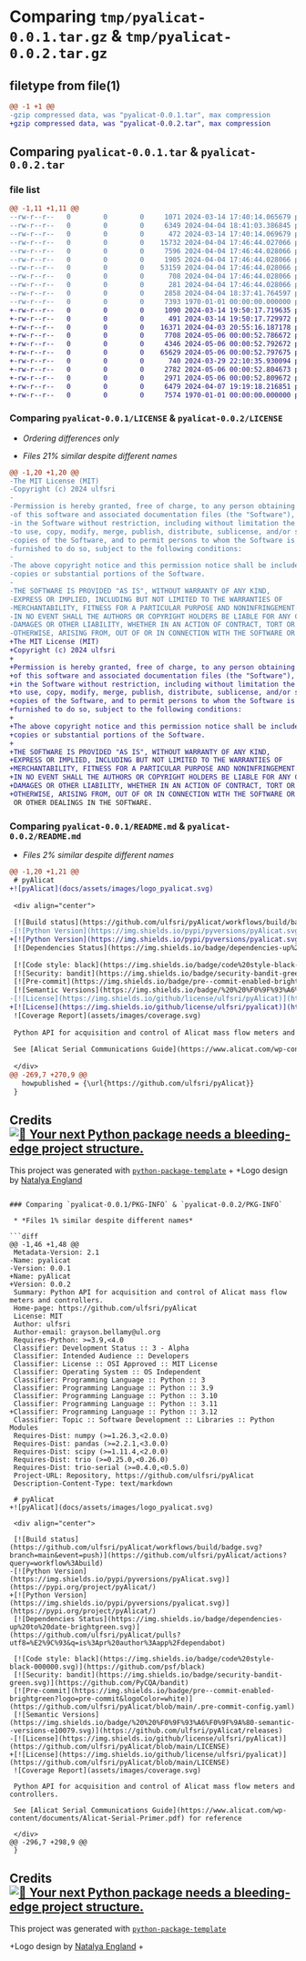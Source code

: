 # Comparing `tmp/pyalicat-0.0.1.tar.gz` & `tmp/pyalicat-0.0.2.tar.gz`

## filetype from file(1)

```diff
@@ -1 +1 @@
-gzip compressed data, was "pyalicat-0.0.1.tar", max compression
+gzip compressed data, was "pyalicat-0.0.2.tar", max compression
```

## Comparing `pyalicat-0.0.1.tar` & `pyalicat-0.0.2.tar`

### file list

```diff
@@ -1,11 +1,11 @@
--rw-r--r--   0        0        0     1071 2024-03-14 17:40:14.065679 pyalicat-0.0.1/LICENSE
--rw-r--r--   0        0        0     6349 2024-04-04 18:41:03.386845 pyalicat-0.0.1/README.md
--rw-r--r--   0        0        0      472 2024-03-14 17:40:14.069679 pyalicat-0.0.1/pyalicat/__init__.py
--rw-r--r--   0        0        0    15732 2024-04-04 17:46:44.027066 pyalicat-0.0.1/pyalicat/codes.json
--rw-r--r--   0        0        0     7596 2024-04-04 17:46:44.028066 pyalicat-0.0.1/pyalicat/comm.py
--rw-r--r--   0        0        0     1905 2024-04-04 17:46:44.028066 pyalicat-0.0.1/pyalicat/daq.py
--rw-r--r--   0        0        0    53159 2024-04-04 17:46:44.028066 pyalicat-0.0.1/pyalicat/device.py
--rw-r--r--   0        0        0      708 2024-04-04 17:46:44.028066 pyalicat-0.0.1/pyalicat/example.py
--rw-r--r--   0        0        0      281 2024-04-04 17:46:44.028066 pyalicat-0.0.1/pyalicat/util.py
--rw-r--r--   0        0        0     2858 2024-04-04 18:37:41.764597 pyalicat-0.0.1/pyproject.toml
--rw-r--r--   0        0        0     7393 1970-01-01 00:00:00.000000 pyalicat-0.0.1/PKG-INFO
+-rw-r--r--   0        0        0     1090 2024-03-14 19:50:17.719635 pyalicat-0.0.2/LICENSE
+-rw-r--r--   0        0        0      491 2024-03-14 19:50:17.729972 pyalicat-0.0.2/pyalicat/__init__.py
+-rw-r--r--   0        0        0    16371 2024-04-03 20:55:16.187178 pyalicat-0.0.2/pyalicat/codes.json
+-rw-r--r--   0        0        0     7708 2024-05-06 00:00:52.786672 pyalicat-0.0.2/pyalicat/comm.py
+-rw-r--r--   0        0        0     4346 2024-05-06 00:00:52.792672 pyalicat-0.0.2/pyalicat/daq.py
+-rw-r--r--   0        0        0    65629 2024-05-06 00:00:52.797675 pyalicat-0.0.2/pyalicat/device.py
+-rw-r--r--   0        0        0      740 2024-03-29 22:10:35.930094 pyalicat-0.0.2/pyalicat/example.py
+-rw-r--r--   0        0        0     2782 2024-05-06 00:00:52.804673 pyalicat-0.0.2/pyalicat/util.py
+-rw-r--r--   0        0        0     2971 2024-05-06 00:00:52.809672 pyalicat-0.0.2/pyproject.toml
+-rw-r--r--   0        0        0     6479 2024-04-07 19:19:18.216851 pyalicat-0.0.2/README.md
+-rw-r--r--   0        0        0     7574 1970-01-01 00:00:00.000000 pyalicat-0.0.2/PKG-INFO
```

### Comparing `pyalicat-0.0.1/LICENSE` & `pyalicat-0.0.2/LICENSE`

 * *Ordering differences only*

 * *Files 21% similar despite different names*

```diff
@@ -1,20 +1,20 @@
-The MIT License (MIT)
-Copyright (c) 2024 ulfsri
-
-Permission is hereby granted, free of charge, to any person obtaining a copy
-of this software and associated documentation files (the "Software"), to deal
-in the Software without restriction, including without limitation the rights
-to use, copy, modify, merge, publish, distribute, sublicense, and/or sell
-copies of the Software, and to permit persons to whom the Software is
-furnished to do so, subject to the following conditions:
-
-The above copyright notice and this permission notice shall be included in all
-copies or substantial portions of the Software.
-
-THE SOFTWARE IS PROVIDED "AS IS", WITHOUT WARRANTY OF ANY KIND,
-EXPRESS OR IMPLIED, INCLUDING BUT NOT LIMITED TO THE WARRANTIES OF
-MERCHANTABILITY, FITNESS FOR A PARTICULAR PURPOSE AND NONINFRINGEMENT.
-IN NO EVENT SHALL THE AUTHORS OR COPYRIGHT HOLDERS BE LIABLE FOR ANY CLAIM,
-DAMAGES OR OTHER LIABILITY, WHETHER IN AN ACTION OF CONTRACT, TORT OR
-OTHERWISE, ARISING FROM, OUT OF OR IN CONNECTION WITH THE SOFTWARE OR THE USE
+The MIT License (MIT)
+Copyright (c) 2024 ulfsri
+
+Permission is hereby granted, free of charge, to any person obtaining a copy
+of this software and associated documentation files (the "Software"), to deal
+in the Software without restriction, including without limitation the rights
+to use, copy, modify, merge, publish, distribute, sublicense, and/or sell
+copies of the Software, and to permit persons to whom the Software is
+furnished to do so, subject to the following conditions:
+
+The above copyright notice and this permission notice shall be included in all
+copies or substantial portions of the Software.
+
+THE SOFTWARE IS PROVIDED "AS IS", WITHOUT WARRANTY OF ANY KIND,
+EXPRESS OR IMPLIED, INCLUDING BUT NOT LIMITED TO THE WARRANTIES OF
+MERCHANTABILITY, FITNESS FOR A PARTICULAR PURPOSE AND NONINFRINGEMENT.
+IN NO EVENT SHALL THE AUTHORS OR COPYRIGHT HOLDERS BE LIABLE FOR ANY CLAIM,
+DAMAGES OR OTHER LIABILITY, WHETHER IN AN ACTION OF CONTRACT, TORT OR
+OTHERWISE, ARISING FROM, OUT OF OR IN CONNECTION WITH THE SOFTWARE OR THE USE
 OR OTHER DEALINGS IN THE SOFTWARE.
```

### Comparing `pyalicat-0.0.1/README.md` & `pyalicat-0.0.2/README.md`

 * *Files 2% similar despite different names*

```diff
@@ -1,20 +1,21 @@
 # pyAlicat
+![pyAlicat](docs/assets/images/logo_pyalicat.svg)
 
 <div align="center">
 
 [![Build status](https://github.com/ulfsri/pyAlicat/workflows/build/badge.svg?branch=main&event=push)](https://github.com/ulfsri/pyAlicat/actions?query=workflow%3Abuild)
-[![Python Version](https://img.shields.io/pypi/pyversions/pyAlicat.svg)](https://pypi.org/project/pyAlicat/)
+[![Python Version](https://img.shields.io/pypi/pyversions/pyalicat.svg)](https://pypi.org/project/pyAlicat/)
 [![Dependencies Status](https://img.shields.io/badge/dependencies-up%20to%20date-brightgreen.svg)](https://github.com/ulfsri/pyAlicat/pulls?utf8=%E2%9C%93&q=is%3Apr%20author%3Aapp%2Fdependabot)
 
 [![Code style: black](https://img.shields.io/badge/code%20style-black-000000.svg)](https://github.com/psf/black)
 [![Security: bandit](https://img.shields.io/badge/security-bandit-green.svg)](https://github.com/PyCQA/bandit)
 [![Pre-commit](https://img.shields.io/badge/pre--commit-enabled-brightgreen?logo=pre-commit&logoColor=white)](https://github.com/ulfsri/pyAlicat/blob/main/.pre-commit-config.yaml)
 [![Semantic Versions](https://img.shields.io/badge/%20%20%F0%9F%93%A6%F0%9F%9A%80-semantic--versions-e10079.svg)](https://github.com/ulfsri/pyAlicat/releases)
-[![License](https://img.shields.io/github/license/ulfsri/pyAlicat)](https://github.com/ulfsri/pyAlicat/blob/main/LICENSE)
+[![License](https://img.shields.io/github/license/ulfsri/pyalicat)](https://github.com/ulfsri/pyAlicat/blob/main/LICENSE)
 ![Coverage Report](assets/images/coverage.svg)
 
 Python API for acquisition and control of Alicat mass flow meters and controllers.
 
 See [Alicat Serial Communications Guide](https://www.alicat.com/wp-content/documents/Alicat-Serial-Primer.pdf) for reference
 
 </div>
@@ -269,7 +270,9 @@
   howpublished = {\url{https://github.com/ulfsri/pyAlicat}}
 }
 ```
 
 ## Credits [![🚀 Your next Python package needs a bleeding-edge project structure.](https://img.shields.io/badge/python--package--template-%F0%9F%9A%80-brightgreen)](https://github.com/TezRomacH/python-package-template)
 
 This project was generated with [`python-package-template`](https://github.com/TezRomacH/python-package-template)
+
+Logo design by [Natalya England](https://www.instagram.com/natalya.england22/)
```

### Comparing `pyalicat-0.0.1/PKG-INFO` & `pyalicat-0.0.2/PKG-INFO`

 * *Files 1% similar despite different names*

```diff
@@ -1,46 +1,48 @@
 Metadata-Version: 2.1
-Name: pyalicat
-Version: 0.0.1
+Name: pyAlicat
+Version: 0.0.2
 Summary: Python API for acquisition and control of Alicat mass flow meters and controllers.
 Home-page: https://github.com/ulfsri/pyAlicat
 License: MIT
 Author: ulfsri
 Author-email: grayson.bellamy@ul.org
 Requires-Python: >=3.9,<4.0
 Classifier: Development Status :: 3 - Alpha
 Classifier: Intended Audience :: Developers
 Classifier: License :: OSI Approved :: MIT License
 Classifier: Operating System :: OS Independent
 Classifier: Programming Language :: Python :: 3
 Classifier: Programming Language :: Python :: 3.9
 Classifier: Programming Language :: Python :: 3.10
 Classifier: Programming Language :: Python :: 3.11
+Classifier: Programming Language :: Python :: 3.12
 Classifier: Topic :: Software Development :: Libraries :: Python Modules
 Requires-Dist: numpy (>=1.26.3,<2.0.0)
 Requires-Dist: pandas (>=2.2.1,<3.0.0)
 Requires-Dist: scipy (>=1.11.4,<2.0.0)
 Requires-Dist: trio (>=0.25.0,<0.26.0)
 Requires-Dist: trio-serial (>=0.4.0,<0.5.0)
 Project-URL: Repository, https://github.com/ulfsri/pyAlicat
 Description-Content-Type: text/markdown
 
 # pyAlicat
+![pyAlicat](docs/assets/images/logo_pyalicat.svg)
 
 <div align="center">
 
 [![Build status](https://github.com/ulfsri/pyAlicat/workflows/build/badge.svg?branch=main&event=push)](https://github.com/ulfsri/pyAlicat/actions?query=workflow%3Abuild)
-[![Python Version](https://img.shields.io/pypi/pyversions/pyAlicat.svg)](https://pypi.org/project/pyAlicat/)
+[![Python Version](https://img.shields.io/pypi/pyversions/pyalicat.svg)](https://pypi.org/project/pyAlicat/)
 [![Dependencies Status](https://img.shields.io/badge/dependencies-up%20to%20date-brightgreen.svg)](https://github.com/ulfsri/pyAlicat/pulls?utf8=%E2%9C%93&q=is%3Apr%20author%3Aapp%2Fdependabot)
 
 [![Code style: black](https://img.shields.io/badge/code%20style-black-000000.svg)](https://github.com/psf/black)
 [![Security: bandit](https://img.shields.io/badge/security-bandit-green.svg)](https://github.com/PyCQA/bandit)
 [![Pre-commit](https://img.shields.io/badge/pre--commit-enabled-brightgreen?logo=pre-commit&logoColor=white)](https://github.com/ulfsri/pyAlicat/blob/main/.pre-commit-config.yaml)
 [![Semantic Versions](https://img.shields.io/badge/%20%20%F0%9F%93%A6%F0%9F%9A%80-semantic--versions-e10079.svg)](https://github.com/ulfsri/pyAlicat/releases)
-[![License](https://img.shields.io/github/license/ulfsri/pyAlicat)](https://github.com/ulfsri/pyAlicat/blob/main/LICENSE)
+[![License](https://img.shields.io/github/license/ulfsri/pyalicat)](https://github.com/ulfsri/pyAlicat/blob/main/LICENSE)
 ![Coverage Report](assets/images/coverage.svg)
 
 Python API for acquisition and control of Alicat mass flow meters and controllers.
 
 See [Alicat Serial Communications Guide](https://www.alicat.com/wp-content/documents/Alicat-Serial-Primer.pdf) for reference
 
 </div>
@@ -296,7 +298,9 @@
 }
 ```
 
 ## Credits [![🚀 Your next Python package needs a bleeding-edge project structure.](https://img.shields.io/badge/python--package--template-%F0%9F%9A%80-brightgreen)](https://github.com/TezRomacH/python-package-template)
 
 This project was generated with [`python-package-template`](https://github.com/TezRomacH/python-package-template)
 
+Logo design by [Natalya England](https://www.instagram.com/natalya.england22/)
+
```

